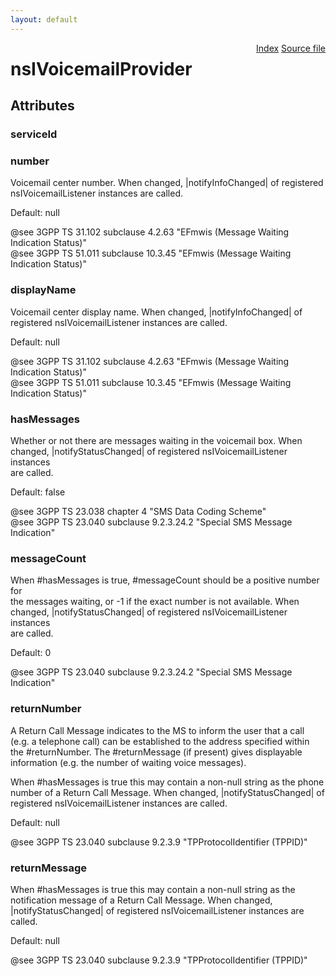 ```yaml
---
layout: default
---
```

<div class='links' style='float:right'><a href="../index.html">Index</a>
<a href="http://dxr.mozilla.org/mozilla-central/source/dom/voicemail/nsIVoicemailService.idl">Source file</a>
</div>

# nsIVoicemailProvider #

## Attributes ##

### serviceId ###

### number ###
  
Voicemail center number. When changed, |notifyInfoChanged| of registered  
nsIVoicemailListener instances are called.  
  
Default: null  
  
@see 3GPP TS 31.102 subclause 4.2.63 "EFmwis (Message Waiting Indication Status)"  
@see 3GPP TS 51.011 subclause 10.3.45 "EFmwis (Message Waiting Indication Status)"  
  

### displayName ###
  
Voicemail center display name. When changed, |notifyInfoChanged| of  
registered nsIVoicemailListener instances are called.  
  
Default: null  
  
@see 3GPP TS 31.102 subclause 4.2.63 "EFmwis (Message Waiting Indication Status)"  
@see 3GPP TS 51.011 subclause 10.3.45 "EFmwis (Message Waiting Indication Status)"  
  

### hasMessages ###
  
Whether or not there are messages waiting in the voicemail box. When  
changed, |notifyStatusChanged| of registered nsIVoicemailListener instances  
are called.  
  
Default: false  
  
@see 3GPP TS 23.038 chapter 4 "SMS Data Coding Scheme"  
@see 3GPP TS 23.040 subclause 9.2.3.24.2 "Special SMS Message Indication"  
  

### messageCount ###
  
When #hasMessages is true, #messageCount should be a positive number for  
the messages waiting, or -1 if the exact number is not available. When  
changed, |notifyStatusChanged| of registered nsIVoicemailListener instances  
are called.  
  
Default: 0  
  
@see 3GPP TS 23.040 subclause 9.2.3.24.2 "Special SMS Message Indication"  
  

### returnNumber ###
  
A Return Call Message indicates to the MS to inform the user that a call  
(e.g. a telephone call) can be established to the address specified within  
the #returnNumber. The #returnMessage (if present) gives displayable  
information (e.g. the number of waiting voice messages).  
  
When #hasMessages is true this may contain a non-null string as the phone  
number of a Return Call Message. When changed, |notifyStatusChanged| of  
registered nsIVoicemailListener instances are called.  
  
Default: null  
  
@see 3GPP TS 23.040 subclause 9.2.3.9 "TPProtocolIdentifier (TPPID)"  
  

### returnMessage ###
  
When #hasMessages is true this may contain a non-null string as the  
notification message of a Return Call Message. When changed,  
|notifyStatusChanged| of registered nsIVoicemailListener instances are  
called.  
  
Default: null  
  
@see 3GPP TS 23.040 subclause 9.2.3.9 "TPProtocolIdentifier (TPPID)"  
  
